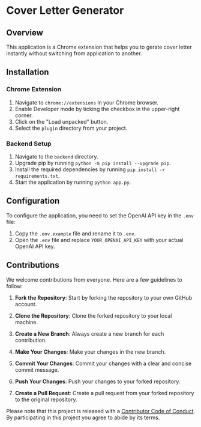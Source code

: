 # Cover Letter Generator

## Overview

This application is a Chrome extension that helps you to gerate cover letter instantly without switching from application to another. 

## Installation

### Chrome Extension

1. Navigate to `chrome://extensions` in your Chrome browser.
2. Enable Developer mode by ticking the checkbox in the upper-right corner.
3. Click on the "Load unpacked" button.
4. Select the `plugin` directory from your project.

### Backend Setup

1. Navigate to the `backend` directory.
2. Upgrade pip by running `python -m pip install --upgrade pip`.
3. Install the required dependencies by running `pip install -r requirements.txt`.
4. Start the application by running `python app.py`.

## Configuration

To configure the application, you need to set the OpenAI API key in the `.env` file:

1. Copy the `.env.example` file and rename it to `.env`.
2. Open the `.env` file and replace `YOUR_OPENAI_API_KEY` with your actual OpenAI API key.

## Contributions

We welcome contributions from everyone. Here are a few guidelines to follow:

1. **Fork the Repository**: Start by forking the repository to your own GitHub account.

2. **Clone the Repository**: Clone the forked repository to your local machine.

3. **Create a New Branch**: Always create a new branch for each contribution.

4. **Make Your Changes**: Make your changes in the new branch.

5. **Commit Your Changes**: Commit your changes with a clear and concise commit message.

6. **Push Your Changes**: Push your changes to your forked repository.

7. **Create a Pull Request**: Create a pull request from your forked repository to the original repository.

Please note that this project is released with a [Contributor Code of Conduct](CODE_OF_CONDUCT.md). By participating in this project you agree to abide by its terms.